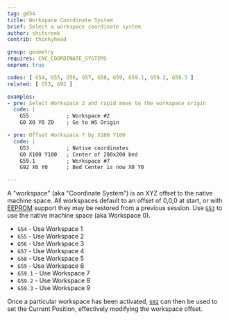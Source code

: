 ```yaml
---
tag: g054
title: Workspace Coordinate System
brief: Select a workspace coordinate system
author: shitcreek
contrib: thinkyhead

group: geometry
requires: CNC_COORDINATE_SYSTEMS
eeprom: true

codes: [ G54, G55, G56, G57, G58, G59, G59.1, G59.2, G59.3 ]
related: [ G53, G92 ]

examples:
- pre: Select Workspace 2 and rapid move to the workspace origin
  code: |
    G55            ; Workspace #2
    G0 X0 Y0 Z0    ; Go to WS Origin

- pre: Offset Workspace 7 by X100 Y100
  code: |
    G53            ; Native coordinates
    G0 X100 Y100   ; Center of 200x200 bed
    G59.1          ; Workspace #7
    G92 X0 Y0      ; Bed Center is now X0 Y0

---
```


A "workspace" (aka "Coordinate System") is an XYZ offset to the native machine space. All workspaces default to an offset of 0,0,0 at start, or with [EEPROM](/docs/features/eeprom.html) support they may be restored from a previous session. Use [`G53`](/docs/gcode/G053.html) to use the native machine space (aka Workspace 0).

- `G54` - Use Workspace 1
- `G55` - Use Workspace 2
- `G56` - Use Workspace 3
- `G57` - Use Workspace 4
- `G58` - Use Workspace 5
- `G59` - Use Workspace 6
- `G59.1` - Use Workspace 7
- `G59.2` - Use Workspace 8
- `G59.3` - Use Workspace 9

Once a particular workspace has been activated, [`G92`](/docs/gcode/G092.html) can then be used to set the Current Position, effectively modifying the workspace offset.
